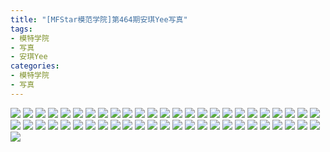 ```yaml
---
title: "[MFStar模范学院]第464期安琪Yee写真"
tags: 
- 模特学院
- 写真
- 安琪Yee
categories:
- 模特学院
- 写真
---
```


![](https://img.ilovese.xyz/1734714101313.webp)
![](https://img.ilovese.xyz/1734714102801.webp)
![](https://img.ilovese.xyz/1734714104581.webp)
![](https://img.ilovese.xyz/1734714106470.webp)
![](https://img.ilovese.xyz/1734714108221.webp)
![](https://img.ilovese.xyz/1734714109543.webp)
![](https://img.ilovese.xyz/1734714111194.webp)
![](https://img.ilovese.xyz/1734714113064.webp)
![](https://img.ilovese.xyz/1734714114940.webp)
![](https://img.ilovese.xyz/1734714116851.webp)
![](https://img.ilovese.xyz/1734714118258.webp)
![](https://img.ilovese.xyz/1734714119756.webp)
![](https://img.ilovese.xyz/1734714121512.webp)
![](https://img.ilovese.xyz/1734714123431.webp)
![](https://img.ilovese.xyz/1734714124916.webp)
![](https://img.ilovese.xyz/1734714126632.webp)
![](https://img.ilovese.xyz/1734714128200.webp)
![](https://img.ilovese.xyz/1734714130122.webp)
![](https://img.ilovese.xyz/1734714131950.webp)
![](https://img.ilovese.xyz/1734714133265.webp)
![](https://img.ilovese.xyz/1734714135066.webp)
![](https://img.ilovese.xyz/1734714136704.webp)
![](https://img.ilovese.xyz/1734714138131.webp)
![](https://img.ilovese.xyz/1734714139408.webp)
![](https://img.ilovese.xyz/1734714141177.webp)
![](https://img.ilovese.xyz/1734714143148.webp)
![](https://img.ilovese.xyz/1734714144996.webp)
![](https://img.ilovese.xyz/1734714146696.webp)
![](https://img.ilovese.xyz/1734714148747.webp)
![](https://img.ilovese.xyz/1734714150057.webp)
![](https://img.ilovese.xyz/1734714151529.webp)
![](https://img.ilovese.xyz/1734714152725.webp)
![](https://img.ilovese.xyz/1734714154763.webp)
![](https://img.ilovese.xyz/1734714156691.webp)
![](https://img.ilovese.xyz/1734714158566.webp)
![](https://img.ilovese.xyz/1734714160524.webp)
![](https://img.ilovese.xyz/1734714162687.webp)
![](https://img.ilovese.xyz/1734714164359.webp)
![](https://img.ilovese.xyz/1734714166237.webp)
![](https://img.ilovese.xyz/1734714168590.webp)
![](https://img.ilovese.xyz/1734714169904.webp)
![](https://img.ilovese.xyz/1734714171650.webp)
![](https://img.ilovese.xyz/1734714173483.webp)
![](https://img.ilovese.xyz/1734714175398.webp)
![](https://img.ilovese.xyz/1734714177457.webp)
![](https://img.ilovese.xyz/1734714178759.webp)
![](https://img.ilovese.xyz/1734714180310.webp)
![](https://img.ilovese.xyz/1734714182067.webp)
![](https://img.ilovese.xyz/1734714183873.webp)
![](https://img.ilovese.xyz/1734714185805.webp)
![](https://img.ilovese.xyz/1734714187169.webp)
